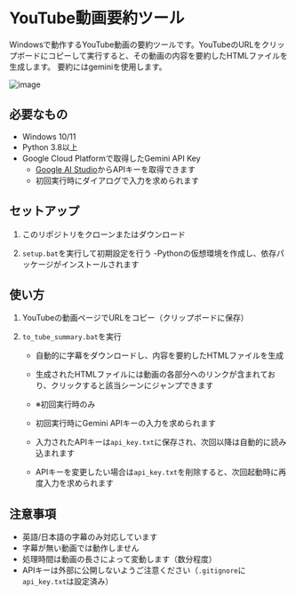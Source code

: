 # YouTube動画要約ツール

Windowsで動作するYouTube動画の要約ツールです。YouTubeのURLをクリップボードにコピーして実行すると、その動画の内容を要約したHTMLファイルを生成します。
要約にはgeminiを使用します。

![image](https://github.com/user-attachments/assets/51177fbd-f2d7-4e65-a5b6-998de72b5376)


## 必要なもの

- Windows 10/11
- Python 3.8以上
- Google Cloud Platformで取得したGemini API Key
  - [Google AI Studio](https://aistudio.google.com/app/apikey)からAPIキーを取得できます
  - 初回実行時にダイアログで入力を求められます

## セットアップ

1. このリポジトリをクローンまたはダウンロード

2. `setup.bat`を実行して初期設定を行う
   -Pythonの仮想環境を作成し、依存パッケージがインストールされます


## 使い方

1. YouTubeの動画ページでURLをコピー（クリップボードに保存）

2. `to_tube_summary.bat`を実行
   - 自動的に字幕をダウンロードし、内容を要約したHTMLファイルを生成
   - 生成されたHTMLファイルには動画の各部分へのリンクが含まれており、クリックすると該当シーンにジャンプできます

   - ※初回実行時のみ
   - 初回実行時にGemini APIキーの入力を求められます
   - 入力されたAPIキーは`api_key.txt`に保存され、次回以降は自動的に読み込まれます
   - APIキーを変更したい場合は`api_key.txt`を削除すると、次回起動時に再度入力を求められます
## 注意事項

- 英語/日本語の字幕のみ対応しています
- 字幕が無い動画では動作しません
- 処理時間は動画の長さによって変動します（数分程度）
- APIキーは外部に公開しないようご注意ください（`.gitignore`に`api_key.txt`は設定済み）
